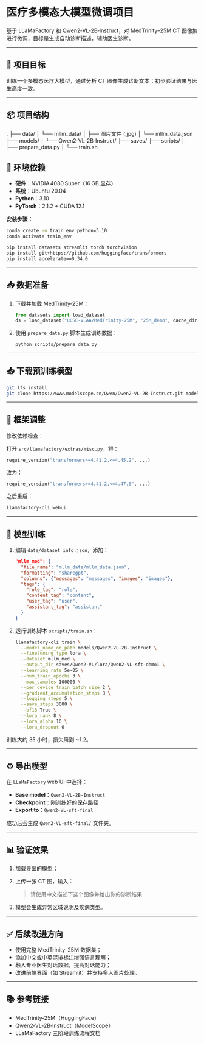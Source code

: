 # 医疗多模态大模型微调项目

基于 LLaMaFactory 和 Qwen2‑VL‑2B‑Instruct，对 MedTrinity–25M CT 图像集进行微调，目标是生成自动诊断描述，辅助医生诊断。

---

## 🎯 项目目标

训练一个多模态医疗大模型，通过分析 CT 图像生成诊断文本；初步验证结果与医生高度一致。

---

## 📦 项目结构
.
 ├── data/
 │   └── mllm_data/
 │       ├── 图片文件 (.jpg)
 │       └── mllm_data.json
 ├── models/
 │   └── Qwen2‑VL‑2B‑Instruct/
 ├── saves/
 ├── scripts/
 │   ├── prepare_data.py
 │   └── train.sh

## 🧩 环境依赖

- **硬件**：NVIDIA 4080 Super（16 GB 显存）  
- **系统**：Ubuntu 20.04  
- **Python**：3.10  
- **PyTorch**：2.1.2 + CUDA 12.1  

**安装步骤：**

```bash
conda create -n train_env python=3.10
conda activate train_env

pip install datasets streamlit torch torchvision
pip install git+https://github.com/huggingface/transformers
pip install accelerate==0.34.0
```

------

## 📥 数据准备

1. 下载并加载 MedTrinity‑25M：

   ```python
   from datasets import load_dataset
   ds = load_dataset("UCSC-VLAA/MedTrinity-25M", "25M_demo", cache_dir="cache")
   ```

2. 使用 `prepare_data.py` 脚本生成训练数据：

   ```bash
   python scripts/prepare_data.py
   ```

------

## 📥 下载预训练模型

```bash
git lfs install
git clone https://www.modelscope.cn/Qwen/Qwen2-VL-2B-Instruct.git models/Qwen2-VL-2B-Instruct
```

------

## 🔧 框架调整

修改依赖检查：

打开 `src/llamafactory/extras/misc.py`，将：

```python
require_version("transformers>=4.41.2,<=4.45.2", ...)
```

改为：

```python
require_version("transformers>=4.41.2,<=4.47.0", ...)
```

之后重启：

```bash
llamafactory-cli webui
```

------

## 🚀 模型训练

1. 编辑 `data/dataset_info.json`，添加：

   ```json
   "mllm_med": {
     "file_name": "mllm_data/mllm_data.json",
     "formatting": "sharegpt",
     "columns": {"messages": "messages", "images": "images"},
     "tags": {
       "role_tag": "role",
       "content_tag": "content",
       "user_tag": "user",
       "assistant_tag": "assistant"
     }
   }
   ```

2. 运行训练脚本 `scripts/train.sh`：

   ```bash
   llamafactory-cli train \
     --model_name_or_path models/Qwen2-VL-2B-Instruct \
     --finetuning_type lora \
     --dataset mllm_med \
     --output_dir saves/Qwen2-VL/lora/Qwen2-VL-sft-demo1 \
     --learning_rate 5e-05 \
     --num_train_epochs 3 \
     --max_samples 100000 \
     --per_device_train_batch_size 2 \
     --gradient_accumulation_steps 8 \
     --logging_steps 5 \
     --save_steps 3000 \
     --bf16 True \
     --lora_rank 8 \
     --lora_alpha 16 \
     --lora_dropout 0
   ```

训练大约 35 小时，损失降到 ~1.2。

------

## ⚙️ 导出模型

在 `LLaMaFactory` web UI 中选择：

- **Base model**：`Qwen2‑VL‑2B‑Instruct`
- **Checkpoint**：刚训练好的保存路径
- **Export to**：`Qwen2‑VL‑sft‑final`

成功后会生成 `Qwen2‑VL‑sft‑final/` 文件夹。

------

## 📊 验证效果

1. 加载导出的模型；

2. 上传一张 CT 图，输入：

   > 请使用中文描述下这个图像并给出你的诊断结果

3. 模型会生成异常区域说明及疾病类型。

------

## ✅ 后续改进方向

- 使用完整 MedTrinity–25M 数据集；
- 添加中文或中英混排标注增强语言理解；
- 融入专业医生对话数据，提高对话能力；
- 改进前端界面（如 Streamlit）并支持多人图片处理。

------

## 📚 参考链接

- MedTrinity‑25M（HuggingFace）
- Qwen2‑VL‑2B‑Instruct（ModelScope）
- LLaMaFactory 三阶段训练流程文档

